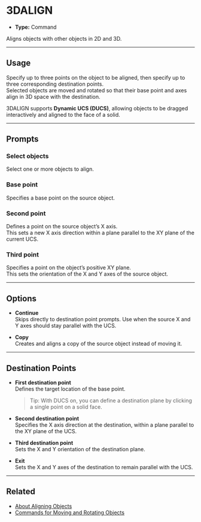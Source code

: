 # 3DALIGN

- **Type:** Command  

Aligns objects with other objects in 2D and 3D.

---

## Usage
Specify up to three points on the object to be aligned, then specify up to three corresponding destination points.  
Selected objects are moved and rotated so that their base point and axes align in 3D space with the destination.

3DALIGN supports **Dynamic UCS (DUCS)**, allowing objects to be dragged interactively and aligned to the face of a solid.

---

## Prompts

### Select objects
Select one or more objects to align.  

### Base point
Specifies a base point on the source object.  

### Second point
Defines a point on the source object’s X axis.  
This sets a new X axis direction within a plane parallel to the XY plane of the current UCS.  

### Third point
Specifies a point on the object’s positive XY plane.  
This sets the orientation of the X and Y axes of the source object.  

---

## Options

- **Continue**  
  Skips directly to destination point prompts. Use when the source X and Y axes should stay parallel with the UCS.

- **Copy**  
  Creates and aligns a copy of the source object instead of moving it.

---

## Destination Points

- **First destination point**  
  Defines the target location of the base point.  
  > Tip: With DUCS on, you can define a destination plane by clicking a single point on a solid face.

- **Second destination point**  
  Specifies the X axis direction at the destination, within a plane parallel to the XY plane of the UCS.

- **Third destination point**  
  Sets the X and Y orientation of the destination plane.

- **Exit**  
  Sets the X and Y axes of the destination to remain parallel with the UCS.

---

## Related
- [About Aligning Objects](../concepts/about-aligning-objects.md)  
- [Commands for Moving and Rotating Objects](../reference/commands-for-moving-and-rotating-objects.md)
